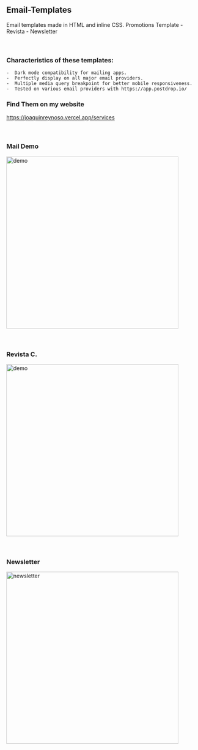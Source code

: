 ## Email-Templates
Email templates made in HTML and inline CSS.
Promotions Template - Revista - Newsletter
<br><br><br>

### Characteristics of these templates:

    -  Dark mode compatibility for mailing apps.
    -  Perfectly display on all major email providers.
    -  Multiple media query breakpoint for better mobile responsiveness.
    -  Tested on various email providers with https://app.postdrop.io/

### Find Them on my website
https://joaquinreynoso.vercel.app/services
<br><br><br>

### Mail Demo

<img src="https://github.com/orientalArg/Email-Template-/blob/main/MAIL.jpg?raw=true" alt="demo" width="450px" />
<br><br><br>

### Revista C.

<img src="https://github.com/orientalArg/Email-Template-/blob/main/revistac.png?raw=true" alt="demo" width="450px" />
<br><br><br>

### Newsletter

<img src="https://github.com/orientalArg/Email-Template-/blob/main/newsletter.png?raw=true" alt="newsletter" width="450px" />
